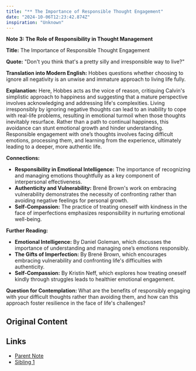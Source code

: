 ```yaml
---
title: "** The Importance of Responsible Thought Engagement"
date: "2024-10-06T12:23:42.874Z"
inspiration: "Unknown"
---
```


**Note 3: The Role of Responsibility in Thought Management**

**Title:** The Importance of Responsible Thought Engagement

**Quote:** "Don't you think that's a pretty silly and irresponsible way to live?"

**Translation into Modern English:** Hobbes questions whether choosing to ignore all negativity is an unwise and immature approach to living life fully.

**Explanation:** Here, Hobbes acts as the voice of reason, critiquing Calvin's simplistic approach to happiness and suggesting that a mature perspective involves acknowledging and addressing life's complexities. Living irresponsibly by ignoring negative thoughts can lead to an inability to cope with real-life problems, resulting in emotional turmoil when those thoughts inevitably resurface. Rather than a path to continual happiness, this avoidance can stunt emotional growth and hinder understanding. Responsible engagement with one’s thoughts involves facing difficult emotions, processing them, and learning from the experience, ultimately leading to a deeper, more authentic life.

**Connections:**
- **Responsibility in Emotional Intelligence:** The importance of recognizing and managing emotions thoughtfully as a key component of interpersonal effectiveness.
- **Authenticity and Vulnerability:** Brené Brown's work on embracing vulnerability demonstrates the necessity of confronting rather than avoiding negative feelings for personal growth.
- **Self-Compassion:** The practice of treating oneself with kindness in the face of imperfections emphasizes responsibility in nurturing emotional well-being.

**Further Reading:**
- **Emotional Intelligence:** By Daniel Goleman, which discusses the importance of understanding and managing one’s emotions responsibly.
- **The Gifts of Imperfection:** By Brené Brown, which encourages embracing vulnerability and confronting life's difficulties with authenticity.
- **Self-Compassion:** By Kristin Neff, which explores how treating oneself kindly through struggles leads to healthier emotional engagement.

**Question for Contemplation:** What are the benefits of responsibly engaging with your difficult thoughts rather than avoiding them, and how can this approach foster resilience in the face of life's challenges?

## Original Content



## Links

- [Parent Note](/parent-note.md)
- [Sibling 1](/zettel1.md)
